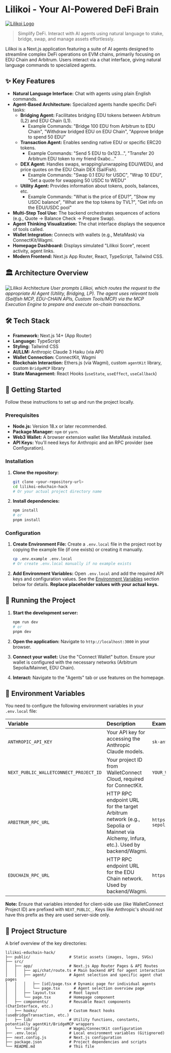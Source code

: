 # Lilikoi  - Your AI-Powered DeFi Brain

[![Lilikoi Logo](<public/Lilikoi%20Logo%20(4).svg>)](https://example.com)

<!-- Replace with actual logo path and link if applicable -->

> Simplify DeFi. Interact with AI agents using natural language to stake, bridge, swap, and manage assets effortlessly.

Lilikoi is a Next.js application featuring a suite of AI agents designed to streamline complex DeFi operations on EVM chains, primarily focusing on EDU Chain and Arbitrum. Users interact via a chat interface, giving natural language commands to specialized agents.

## ✨ Key Features

- **Natural Language Interface:** Chat with agents using plain English commands.
- **Agent-Based Architecture:** Specialized agents handle specific DeFi tasks:
  - **Bridging Agent:** Facilitates bridging EDU tokens between Arbitrum (L2) and EDU Chain (L1).
    - Example Commands: "Bridge 100 EDU from Arbitrum to EDU Chain", "Withdraw bridged EDU on EDU Chain", "Approve bridge to spend 50 EDU"
  - **Transaction Agent:** Enables sending native EDU or specific ERC20 tokens.
    - Example Commands: "Send 5 EDU to 0x123...", "Transfer 20 Arbitrum EDU token to my friend 0xabc..."
  - **DEX Agent:** Handles swaps, wrapping/unwrapping EDU/WEDU, and price quotes on the EDU Chain DEX (SailFish).
    - Example Commands: "Swap 0.1 EDU for USDC", "Wrap 10 EDU", "Get a quote for swapping 50 USDC to WEDU"
  - **Utility Agent:** Provides information about tokens, pools, balances, etc.
    - Example Commands: "What is the price of EDU?", "Show my USDC balance", "What are the top tokens by TVL?", "Get info on the EDU/USDC pool"
- **Multi-Step Tool Use:** The backend orchestrates sequences of actions (e.g., Quote → Balance Check → Prepare Swap).
- **Agent Thinking Visualization:** The chat interface displays the sequence of tools called.
- **Wallet Integration:** Connects with wallets (e.g., MetaMask) via ConnectKit/Wagmi.
- **Homepage Dashboard:** Displays simulated "Lilikoi Score", recent activity, agent links.
- **Modern Frontend:** Next.js App Router, React, TypeScript, Tailwind CSS.

## 🏛️ Architecture Overview

![Lilikoi Architecture](public/architecture-diagram.png)
_User prompts Lilikoi, which routes the request to the appropriate AI Agent (Utility, Bridging, LP). The agent uses relevant tools (Sailfish MCP, EDU-CHAIN APIs, Custom Tools/MCP) via the MCP Execution Engine to prepare and execute on-chain transactions._

## 🛠️ Tech Stack

- **Framework:** Next.js 14+ (App Router)
- **Language:** TypeScript
- **Styling:** Tailwind CSS
- **AI/LLM:** Anthropic Claude 3 Haiku (via API)
- **Wallet Connection:** ConnectKit, Wagmi
- **Blockchain Interaction:** Ethers.js (via Wagmi), custom `agentKit` library, custom `BridgeMCP` library
- **State Management:** React Hooks (`useState`, `useEffect`, `useCallback`)

## 🚀 Getting Started

Follow these instructions to set up and run the project locally.

### Prerequisites

- **Node.js:** Version 18.x or later recommended.
- **Package Manager:** `npm` or `yarn`.
- **Web3 Wallet:** A browser extension wallet like MetaMask installed.
- **API Keys:** You'll need keys for Anthropic and an RPC provider (see Configuration).

### Installation

1.  **Clone the repository:**

    ```bash
    git clone <your-repository-url>
    cd lilikoi-educhain-hack
    # Or your actual project directory name
    ```

2.  **Install dependencies:**
    ```bash
    npm install
    # or
    pnpm install
    ```

### Configuration

1.  **Create Environment File:** Create a `.env.local` file in the project root by copying the example file (if one exists) or creating it manually.

    ```bash
    cp .env.example .env.local
    # Or create .env.local manually if no example exists
    ```

2.  **Add Environment Variables:** Open `.env.local` and add the required API keys and configuration values. See the [Environment Variables](#-environment-variables) section below for details. **Replace placeholder values with your actual keys.**

## 🏃 Running the Project

1.  **Start the development server:**

    ```bash
    npm run dev
    # or
    pnpm dev
    ```

2.  **Open the application:** Navigate to `http://localhost:3000` in your browser.

3.  **Connect your wallet:** Use the "Connect Wallet" button. Ensure your wallet is configured with the necessary networks (Arbitrum Sepolia/Mainnet, EDU Chain).

4.  **Interact:** Navigate to the "Agents" tab or use features on the homepage.

## 🔑 Environment Variables

You need to configure the following environment variables in your `.env.local` file:

| Variable                               | Description                                                                                                                        | Example Value                                   | Required |
| :------------------------------------- | :--------------------------------------------------------------------------------------------------------------------------------- | :---------------------------------------------- | :------- |
| `ANTHROPIC_API_KEY`                    | Your API key for accessing the Anthropic Claude models.                                                                            | `sk-ant-api03-...`                              | Yes      |
| `NEXT_PUBLIC_WALLETCONNECT_PROJECT_ID` | Your project ID from WalletConnect Cloud, required for ConnectKit.                                                                 | `YOUR_WALLETCONNECT_PROJECT_ID`                 | Yes      |
| `ARBITRUM_RPC_URL`                     | HTTP RPC endpoint URL for the target Arbitrum network (e.g., Sepolia or Mainnet via Alchemy, Infura, etc.). Used by backend/Wagmi. | `https://arb-sepolia.g.alchemy.com/v2/YOUR_KEY` | Yes      |
| `EDUCHAIN_RPC_URL`                     | HTTP RPC endpoint URL for the EDU Chain network. Used by backend/Wagmi.                                                            | `https://rpc.educhain.io`                       | Yes      |

**Note:** Ensure that variables intended for client-side use (like WalletConnect Project ID) are prefixed with `NEXT_PUBLIC_`. Keys like Anthropic's should _not_ have this prefix as they are used server-side only.

## 📂 Project Structure

A brief overview of the key directories:

```
lilikoi-educhain-hack/
├── public/                 # Static assets (images, logos, SVGs)
├── src/
│   ├── app/                # Next.js App Router Pages & API Routes
│   │   ├── api/chat/route.ts # Main backend API for agent interaction
│   │   ├── agent/          # Agent selection and specific agent chat pages
│   │   │   ├── [id]/page.tsx # Dynamic page for individual agents
│   │   │   └── page.tsx      # Agent selection overview page
│   │   ├── layout.tsx      # Root layout
│   │   └── page.tsx        # Homepage component
│   ├── components/         # Reusable React components (ChatInterface, etc.)
│   ├── hooks/              # Custom React hooks (useBridgeTransaction, etc.)
│   ├── lib/                # Utility functions, constants, potentially agentKit/BridgeMCP wrappers
│   └── config/             # Wagmi/ConnectKit configuration
├── .env.local              # Local environment variables (Gitignored)
├── next.config.js          # Next.js configuration
├── package.json            # Project dependencies and scripts
└── README.md               # This file
```
